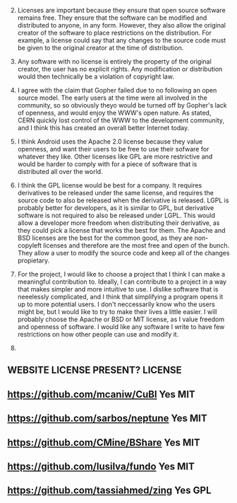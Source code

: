 2) Licenses are important because they ensure that open source software remains free. They ensure that the software can be modified
   and distributed to anyone, in any form. However, they also allow the original creator of the software to place restrictions on the distribution.
   For example, a license could say that any changes to the source code must be given to the original creator at the time of distribution. 

3) Any software with no license is entirely the property of the original creator, the user has no explicit rights. Any modification or distribution 
   would then technically be a violation of copyright law.

4) I agree with the claim that Gopher failed due to no following an open source model. The early users at the time were all involved in the community, so
   so obviously theyo would be turned off by Gopher's lack of openness, and would enjoy the WWW's open nature. As stated, CERN quickly lost control of the WWW
   to the development community, and I think this has created an overall better Internet today.

5) I think Android uses the Apache 2.0 license because they value openness, and want their users to be free to use their sofware for whatever they like.
   Other licenses like GPL are more restrictive and would be harder to comply with for a piece of software that is distributed all over the world.

7) I think the GPL license would be best for a company. It requires derivatives to be released under the same license, and requires the source code to also 
   be released when the derivative is released. LGPL is probably better for developers, as it is similar to GPL, but derivative software is not required to also
   be released under LGPL. This would allow a developer more freedom when distributing their derivative, as they could pick a license that works the best for
   them. The Apache and BSD licenses are the best for the common good, as they are non-copyleft licenses and therefore are the most free and open of the bunch.
   They allow a user to modify the source code and keep all of the changes propietary.

9) For the project, I would like to choose a project that I think I can make a meaningful contribution to. Ideally, I can contribute to a project in a way that makes
   simpler and more intuitive to use. I dislike software that is neeelessly complicated, and I think that simplifying a program opens it up to more potential users.
   I don't neccessarily know who the users might be, but I would like to try to make their lives a little easier. I will probably choose the Apache or BSD or MIT license,
   as I value freedom and openness of software. I would like any software I write to have few restrictions on how other people can use and modify it. 

10)


WEBSITE								LICENSE PRESENT?	LICENSE 
----------------------------------------------------------------
https://github.com/mcaniw/CuBl		Yes					MIT     
----------------------------------------------------------------
https://github.com/sarbos/neptune 	Yes		   	 		MIT     
----------------------------------------------------------------
https://github.com/CMine/BShare		Yes			 		MIT     
----------------------------------------------------------------
https://github.com/lusilva/fundo   	Yes			 		MIT     
----------------------------------------------------------------
https://github.com/tassiahmed/zing 	Yes			 		GPL     
----------------------------------------------------------------
